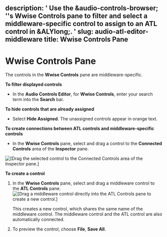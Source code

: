 description: ' Use the &audio-controls-browser; ''s Wwise Controls pane to filter
  and select a middleware-specific control to assign to an ATL control in &ALYlong;. '
slug: audio-atl-editor-middleware
title: Wwise Controls Pane
---
# Wwise Controls Pane<a name="audio-atl-editor-middleware"></a>

The controls in the **Wwise Controls** pane are middleware\-specific\.

**To filter displayed controls**
+ In the **Audio Controls Editor**, for **Wwise Controls**, enter your search term into the **Search** bar\.

**To hide controls that are already assigned**
+ Select **Hide Assigned**\. The unassigned controls appear in orange text\.

**To create connections between ATL controls and middleware\-specific controls**
+ In the **Wwise Controls** pane, select and drag a control to the **Connected Controls** area of the **Inspector** pane\.

![\[Drag the selected control to the Connected Controls area of the Inspector pane.\]](/images/audio/audio-atl-editor-connected.png)

**To create a control**

1. In the **Wwise Controls** pane, select and drag a middleware control to the **ATL Controls** pane\.  
![\[Drag a middleware control directly into the ATL Controls pane to create a new control.\]](/images/audio/audio-atl-editor-new.png)

   This creates a new control, which shares the same name of the middleware control\. The middleware control and the ATL control are also automatically connected\.

1. To preview the control, choose **File**, **Save All**\.